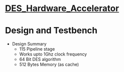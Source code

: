 # **[DES_Hardware_Accelerator](https://github.com/shreejnanesh/DES_Hardware_Accelerator)**

# Design and Testbench

- Design Summary
	- 115 Pipeline stage
	- Works upto 1Ghz clock frequency
	- 64 Bit DES algorithm
	- 512 Bytes Memory (as cache)

